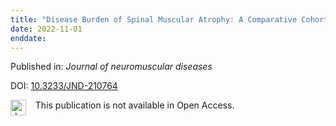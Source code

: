 ```yaml
---
title: "Disease Burden of Spinal Muscular Atrophy: A Comparative Cohort Study Using Insurance Claims Data in the USA."
date: 2022-11-01
enddate:
---
```


Published in: *Journal of neuromuscular diseases*

DOI: [10.3233/JND-210764](https://doi.org/10.3233/JND-210764)

<img src="https://upload.wikimedia.org/wikipedia/commons/thumb/0/0e/Closed_Access_logo_transparent.svg/1200px-Closed_Access_logo_transparent.svg.png" alt="drawing" width="25" align="left"/> &nbsp;&nbsp;&nbsp;This publication is not available in Open Access.


